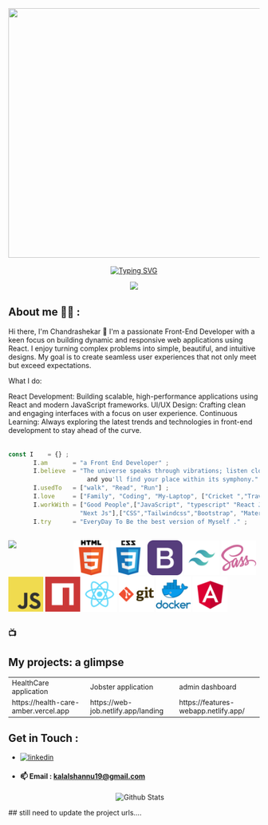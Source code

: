 <img src="https://user-images.githubusercontent.com/74038190/243078834-72903324-cf57-4e90-80a6-ed3c9734e0ed.gif" width="1000" height="500"/>

<div id="header" align="center">


  
[![Typing SVG](https://readme-typing-svg.herokuapp.com?color=63CF15&lines=Welcome+To+my+Github+👨🏽‍💻)](https://git.io/typing-svg) 
  
</div>

<div id="header" align="center">
  <img src="https://developers.giphy.com/branch/master/static/api-512d36c09662682717108a38bbb5c57d.gif" width="150"/>
       </a>

  </div>
</center>

## About me 🙋‍♂️ : 
Hi there, I'm Chandrashekar 👋
I'm a passionate Front-End Developer with a keen focus on building dynamic and responsive web applications using React. I enjoy turning complex problems into simple, beautiful, and intuitive designs. My goal is to create seamless user experiences that not only meet but exceed expectations.

What I do:

React Development: Building scalable, high-performance applications using React and modern JavaScript frameworks.
UI/UX Design: Crafting clean and engaging interfaces with a focus on user experience.
Continuous Learning: Always exploring the latest trends and technologies in front-end development to stay ahead of the curve.

 ```javascript

 const I    = {} ; 
        I.am       = "a Front End Developer" ;
        I.believe  = "The universe speaks through vibrations; listen closely,
                       and you'll find your place within its symphony."
        I.usedTo   = ["walk", "Read", "Run"] ;
        I.love     = ["Family", "Coding", "My-Laptop", ["Cricket ","Travelling","movies"];
        I.workWith = ["Good People",["JavaScript", "typescript" "React Js", "Angular",
                     "Next Js"],["CSS","Tailwindcss","Bootstrap", "Material UI"], "Docker"] ;
        I.try      = "EveryDay To Be the best version of Myself ." ;
 ```
## 
<a href="#"><img align="left" src="https://github.com/blackcater/blackcater/raw/main/images/banner.gif" width="26%" style="border-radius: 3(px;" /></a>

<code><img height="70" src="https://raw.githubusercontent.com/github/explore/80688e429a7d4ef2fca1e82350fe8e3517d3494d/topics/html/html.png"></code>
<code><img height="70" src="https://raw.githubusercontent.com/github/explore/80688e429a7d4ef2fca1e82350fe8e3517d3494d/topics/css/css.png"></code>
<code><img height="70" src="https://raw.githubusercontent.com/github/explore/80688e429a7d4ef2fca1e82350fe8e3517d3494d/topics/bootstrap/bootstrap.png"></code>
<code><img height="70" src="https://raw.githubusercontent.com/github/explore/80688e429a7d4ef2fca1e82350fe8e3517d3494d/topics/tailwind/tailwind.png"></code>
<code><img height="70" src="https://raw.githubusercontent.com/github/explore/80688e429a7d4ef2fca1e82350fe8e3517d3494d/topics/sass/sass.png"></code>
<code><img height="70" src="https://raw.githubusercontent.com/github/explore/80688e429a7d4ef2fca1e82350fe8e3517d3494d/topics/javascript/javascript.png"></code>
<code><img height="70" src="https://raw.githubusercontent.com/github/explore/80688e429a7d4ef2fca1e82350fe8e3517d3494d/topics/npm/npm.png"></code>
<code><img height="70" src="https://raw.githubusercontent.com/github/explore/80688e429a7d4ef2fca1e82350fe8e3517d3494d/topics/react/react.png"></code>
<code><img height="70" src="https://raw.githubusercontent.com/github/explore/80688e429a7d4ef2fca1e82350fe8e3517d3494d/topics/git/git.png"></code>
<code><img height="70" src="https://raw.githubusercontent.com/github/explore/80688e429a7d4ef2fca1e82350fe8e3517d3494d/topics/docker/docker.png"></code>
<code><img height="70" src="https://raw.githubusercontent.com/github/explore/80688e429a7d4ef2fca1e82350fe8e3517d3494d/topics/angular/angular.png"></code>



##


### 📺

 ## My projects: a glimpse 
 <center>
       <table  style="color:bleu;">
<tbody>
<tr style="height: 22px;">
<!--   <code><img height="70" src="https://raw.githubusercontent.com/github/explore/80688e429a7d4ef2fca1e82350fe8e3517d3494d/topics/mysql/mysql.png"></code> -->
<td style="height: 22px;">HealthCare application</td>
<td style="height: 22px;">Jobster application</td>
<td style="height: 22px;">admin dashboard</td>
</tr>
<tr style="height: 22px;">
  <td style="height: 22px;">https://health-care-amber.vercel.app</td>
  <td style="height: 22px;">https://web-job.netlify.app/landing</td>
<td style="height: 22px;">https://features-webapp.netlify.app/</td>
</tr>
</tbody>
</table>
 </center>
 
 ## Get in Touch : 
-  [![linkedin](https://img.shields.io/badge/linkedin-0A66C2?style=for-the-badge&logo=linkedin&logoColor=white)](https://www.linkedin.com/in/chandrashekar19/)
- #### 📫 Email   : kalalshannu19@gmail.com

  <p align="center">
        <img src="https://raw.githubusercontent.com/mayhemantt/mayhemantt/Update/svg/Bottom.svg" alt="Github Stats" />
</p>
## still need to update the project urls....

